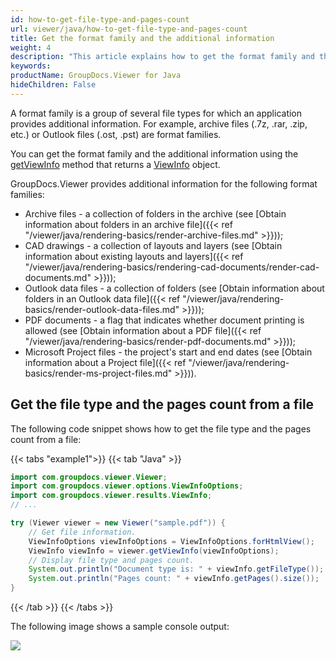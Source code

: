 ```yaml
---
id: how-to-get-file-type-and-pages-count
url: viewer/java/how-to-get-file-type-and-pages-count
title: Get the format family and the additional information
weight: 4
description: "This article explains how to get the format family and the additional information using Java / C# with GroupDocs.Viewer for Java."
keywords: 
productName: GroupDocs.Viewer for Java
hideChildren: False
---
```

A format family is a group of several file types for which an application provides additional information. For example, archive files (.7z, .rar, .zip, etc.) or Outlook files (.ost, .pst) are format families.

You can get the format family and the additional information using the [getViewInfo](https://reference.groupdocs.com/viewer/java/groupdocs.viewer/viewer/methods/getviewinfo) method that returns a [ViewInfo](https://reference.groupdocs.com/viewer/java/groupdocs.viewer.results/viewinfo) object.

GroupDocs.Viewer provides additional information for the following format families:

* Archive files - a collection of folders in the archive (see [Obtain information about folders in an archive file]({{< ref "/viewer/java/rendering-basics/render-archive-files.md" >}}));
* CAD drawings - a collection of layouts and layers (see [Obtain information about existing layouts and layers]({{< ref "/viewer/java/rendering-basics/rendering-cad-documents/render-cad-documents.md" >}}));
* Outlook data files - a collection of folders (see [Obtain information about folders in an Outlook data file]({{< ref "/viewer/java/rendering-basics/render-outlook-data-files.md" >}}));
* PDF documents - a flag that indicates whether document printing is allowed (see [Obtain information about a PDF file]({{< ref "/viewer/java/rendering-basics/render-pdf-documents.md" >}}));
* Microsoft Project files - the project's start and end dates (see [Obtain information about a Project file]({{< ref "/viewer/java/rendering-basics/render-ms-project-files.md" >}})).

## Get the file type and the pages count from a file

The following code snippet shows how to get the file type and the pages count from a file:

{{< tabs "example1">}}
{{< tab "Java" >}}
```java
import com.groupdocs.viewer.Viewer;
import com.groupdocs.viewer.options.ViewInfoOptions;
import com.groupdocs.viewer.results.ViewInfo;
// ...

try (Viewer viewer = new Viewer("sample.pdf")) {
    // Get file information.
    ViewInfoOptions viewInfoOptions = ViewInfoOptions.forHtmlView();
    ViewInfo viewInfo = viewer.getViewInfo(viewInfoOptions);
    // Display file type and pages count.
    System.out.println("Document type is: " + viewInfo.getFileType());
    System.out.println("Pages count: " + viewInfo.getPages().size());
}
```
{{< /tab >}}
{{< /tabs >}}

The following image shows a sample console output:

![](/viewer/java/images/how-to-get-file-type-and-pages-count.png)